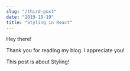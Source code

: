 ```yaml
---
slug: "/third-post"
date: "2019-10-19"
title: "Styling in React"
---
```


Hey there!

Thank you for reading my blog. I appreciate you!

This post is about Styling!